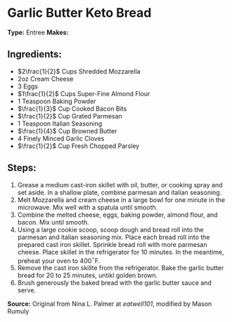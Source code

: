 # Garlic Butter Keto Bread

**Type:** Entree
**Makes:**

## Ingredients:
- $2\frac{1}{2}$ Cups Shredded Mozzarella
- 2oz Cream Cheese
- 3 Eggs
- $1\frac{1}{2}$ Cups Super-Fine Almond Flour
- 1 Teaspoon Baking Powder
- $\frac{1}{3}$ Cup Cooked Bacon Bits
- $\frac{1}{2}$ Cup Grated Parmesan
- 1 Teaspoon Italian Seasoning
- $\frac{1}{4}$ Cup Browned Butter
- 4 Finely Minced Garlic Cloves
- $\frac{1}{2}$ Cup Fresh Chopped Parsley

## Steps:
1. Grease a medium cast-iron skillet with oil, butter, or cooking spray and set aside. In a shallow plate, combine parmesan and italian seasoning.
2. Melt Mozzarella and cream cheese in a large bowl for one minute in the microwave. Mix well with a spatula until smooth.
3. Combine the melted cheese, eggs, baking powder, almond flour, and bacon. Mix until smooth.
4. Using a large cookie scoop, scoop dough and bread roll into the parmesan and italian seasoning mix. Place each bread roll into the prepared cast iron skillet. Sprinkle bread roll with more parmesan cheese. Place skillet in the refrigerator for 10 minutes. In the meantime, preheat your oven to 400$^\circ$F.
5. Remove the cast iron skillte from the refrigerator. Bake the garlic butter bread for 20 to 25 minutes, untikl golden brown.
6. Brush generously the baked bread with the garlic butter sauce and serve.

**Source:** Original from Nina L. Palmer at *eatwell101*, modified by Mason Rumuly